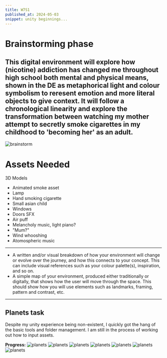 ```yaml
---
title: W7S1
published_at: 2024-05-03
snippet: unity beginnings...
---
```

# Brainstorming phase

This digital environment will explore how (nicotine) addiction has changed me throughout high school both mental and physical means, shown in the DE as metaphorical light and colour symbolism to reresent emotion and more literal objects to give context. It will follow a chronological linearity and explore the transformation between watching my mother attempt to secretly smoke cigarettes in my childhood to 'becoming her' as an adult.
---
![brainstorm](/w7/brainstorm.png)

# Assets Needed

3D Models
- Animated smoke asset
- Lamp
- Hand smoking cigarette
- Small asian child
- Windows 
- Doors
SFX
- Air puff
- Melancholy music, light piano?
- "Mum?"
- Wind whooshing
- Atomospheric music
---
* A written and/or visual breakdown of how your environment will change or evolve over the journey, and how this connects to your concept. This can include visual references such as your colour palette(s), inspiration, and so on.
* A simple map of your environment, produced either traditionally or digitally, that shows how the user will move through the space. This should show how you will use elements such as landmarks, framing, pattern and contrast, etc.
---
## Planets task
Despite my unity experience being non-existent, I quickly got the hang of the basic tools and folder management. I am still in the process of working out how to input assets. 

**Progress:**
![planets](/w7/plan1.png)
![planets](/w7/plan2.png)
![planets](/w7/plan3.png)
![planets](/w7/plan4.png)
![planets](/w7/plan5.png)
![planets](/w7/plan6.png)
![planets](/w7/plan7.png)